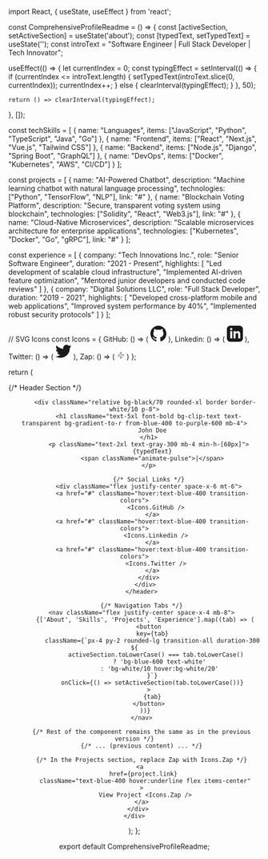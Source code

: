 import React, { useState, useEffect } from 'react';

const ComprehensiveProfileReadme = () => {
  const [activeSection, setActiveSection] = useState('about');
  const [typedText, setTypedText] = useState('');
  const introText = "Software Engineer | Full Stack Developer | Tech Innovator";

  useEffect(() => {
    let currentIndex = 0;
    const typingEffect = setInterval(() => {
      if (currentIndex <= introText.length) {
        setTypedText(introText.slice(0, currentIndex));
        currentIndex++;
      } else {
        clearInterval(typingEffect);
      }
    }, 50);

    return () => clearInterval(typingEffect);
  }, []);

  const techSkills = [
    { name: "Languages", items: ["JavaScript", "Python", "TypeScript", "Java", "Go"] },
    { name: "Frontend", items: ["React", "Next.js", "Vue.js", "Tailwind CSS"] },
    { name: "Backend", items: ["Node.js", "Django", "Spring Boot", "GraphQL"] },
    { name: "DevOps", items: ["Docker", "Kubernetes", "AWS", "CI/CD"] }
  ];

  const projects = [
    {
      name: "AI-Powered Chatbot",
      description: "Machine learning chatbot with natural language processing",
      technologies: ["Python", "TensorFlow", "NLP"],
      link: "#"
    },
    {
      name: "Blockchain Voting Platform",
      description: "Secure, transparent voting system using blockchain",
      technologies: ["Solidity", "React", "Web3.js"],
      link: "#"
    },
    {
      name: "Cloud-Native Microservices",
      description: "Scalable microservices architecture for enterprise applications",
      technologies: ["Kubernetes", "Docker", "Go", "gRPC"],
      link: "#"
    }
  ];

  const experience = [
    {
      company: "Tech Innovations Inc.",
      role: "Senior Software Engineer",
      duration: "2021 - Present",
      highlights: [
        "Led development of scalable cloud infrastructure",
        "Implemented AI-driven feature optimization",
        "Mentored junior developers and conducted code reviews"
      ]
    },
    {
      company: "Digital Solutions LLC",
      role: "Full Stack Developer",
      duration: "2019 - 2021",
      highlights: [
        "Developed cross-platform mobile and web applications",
        "Improved system performance by 40%",
        "Implemented robust security protocols"
      ]
    }
  ];

  // SVG Icons
  const Icons = {
    GitHub: () => (
      <svg xmlns="http://www.w3.org/2000/svg" width="32" height="32" viewBox="0 0 24 24" fill="currentColor">
        <path d="M12 0c-6.626 0-12 5.373-12 12 0 5.302 3.438 9.8 8.207 11.387.599.111.793-.261.793-.577v-2.234c-3.338.726-4.033-1.416-4.033-1.416-.546-1.387-1.333-1.756-1.333-1.756-1.089-.745.083-.729.083-.729 1.205.084 1.839 1.237 1.839 1.237 1.07 1.834 2.807 1.304 3.492.997.107-.775.418-1.305.762-1.604-2.665-.305-5.467-1.334-5.467-5.931 0-1.311.469-2.381 1.236-3.221-.124-.303-.535-1.524.117-3.176 0 0 1.008-.322 3.301 1.23.957-.266 1.983-.399 3.003-.404 1.02.005 2.047.138 3.006.404 2.291-1.552 3.297-1.23 3.297-1.23.653 1.653.242 2.874.118 3.176.77.84 1.235 1.911 1.235 3.221 0 4.609-2.807 5.624-5.479 5.921.43.372.823 1.102.823 2.222v3.293c0 .319.192.694.801.576 4.765-1.589 8.199-6.086 8.199-11.386 0-6.627-5.373-12-12-12z"/>
      </svg>
    ),
    Linkedin: () => (
      <svg xmlns="http://www.w3.org/2000/svg" width="32" height="32" viewBox="0 0 24 24" fill="currentColor">
        <path d="M19 0h-14c-2.761 0-5 2.239-5 5v14c0 2.761 2.239 5 5 5h14c2.762 0 5-2.239 5-5v-14c0-2.761-2.238-5-5-5zm-11 19h-3v-11h3v11zm-1.5-12.268c-.966 0-1.75-.79-1.75-1.764s.784-1.764 1.75-1.764 1.75.79 1.75 1.764-.784 1.764-1.75 1.764zm13.5 12.268h-3v-5.604c0-3.368-4-3.113-4 0v5.604h-3v-11h3v1.765c1.396-2.586 7-2.777 7 2.476v6.759z"/>
      </svg>
    ),
    Twitter: () => (
      <svg xmlns="http://www.w3.org/2000/svg" width="32" height="32" viewBox="0 0 24 24" fill="currentColor">
        <path d="M24 4.557c-.883.392-1.832.656-2.828.775 1.017-.609 1.798-1.574 2.165-2.724-.951.564-2.005.974-3.127 1.195-.897-.957-2.178-1.555-3.594-1.555-3.179 0-5.515 2.966-4.797 6.045-4.091-.205-7.719-2.165-10.148-5.144-1.29 2.213-.669 5.108 1.523 6.574-.806-.026-1.566-.247-2.229-.616-.054 2.281 1.581 4.415 3.949 4.89-.693.188-1.452.232-2.224.084.626 1.956 2.444 3.379 4.6 3.419-2.07 1.623-4.678 2.348-7.29 2.04 2.179 1.397 4.768 2.212 7.548 2.212 9.142 0 14.307-7.721 13.995-14.646.962-.695 1.797-1.562 2.457-2.549z"/>
      </svg>
    ),
    Zap: () => (
      <svg xmlns="http://www.w3.org/2000/svg" width="16" height="16" viewBox="0 0 24 24" fill="none" stroke="currentColor" strokeWidth="2" strokeLinecap="round" strokeLinejoin="round">
        <polygon points="13 2 3 14 12 14 11 22 21 10 12 10 13 2"></polygon>
      </svg>
    )
  };

  return (
    <div className="min-h-screen bg-gradient-to-br from-gray-900 via-black to-indigo-900 text-white p-8 font-mono">
      <div className="max-w-6xl mx-auto relative space-y-8">
        {/* Header Section */}
        <header className="text-center relative">
          <div className="absolute -inset-0.5 bg-gradient-to-r from-blue-500 to-purple-600 rounded-xl blur-lg opacity-50 animate-pulse"></div>
          
          <div className="relative bg-black/70 rounded-xl border border-white/10 p-8">
            <h1 className="text-5xl font-bold bg-clip-text text-transparent bg-gradient-to-r from-blue-400 to-purple-600 mb-4">
              John Doe
            </h1>
            <p className="text-2xl text-gray-300 mb-4 min-h-[60px]">
              {typedText}
              <span className="animate-pulse">|</span>
            </p>
            
            {/* Social Links */}
            <div className="flex justify-center space-x-6 mt-6">
              <a href="#" className="hover:text-blue-400 transition-colors">
                <Icons.GitHub />
              </a>
              <a href="#" className="hover:text-blue-400 transition-colors">
                <Icons.Linkedin />
              </a>
              <a href="#" className="hover:text-blue-400 transition-colors">
                <Icons.Twitter />
              </a>
            </div>
          </div>
        </header>

        {/* Navigation Tabs */}
        <nav className="flex justify-center space-x-4 mb-8">
          {['About', 'Skills', 'Projects', 'Experience'].map((tab) => (
            <button
              key={tab}
              className={`px-4 py-2 rounded-lg transition-all duration-300 ${
                activeSection.toLowerCase() === tab.toLowerCase()
                  ? 'bg-blue-600 text-white'
                  : 'bg-white/10 hover:bg-white/20'
              }`}
              onClick={() => setActiveSection(tab.toLowerCase())}
            >
              {tab}
            </button>
          ))}
        </nav>

        {/* Rest of the component remains the same as in the previous version */}
        {/* ... (previous content) ... */}

        {/* In the Projects section, replace Zap with Icons.Zap */}
        <a 
          href={project.link} 
          className="text-blue-400 hover:underline flex items-center"
        >
          View Project <Icons.Zap />
        </a>
      </div>
    </div>
  );
};

export default ComprehensiveProfileReadme;
